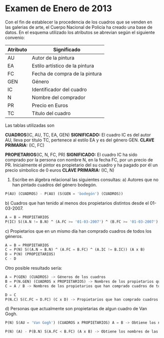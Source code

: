 # Examen de Enero de 2013

Con el fin de establecer la procedencia de los cuadros que se venden en las galerias de arte, el Cuerpo Nacional de Policía ha creado una base de datos. En el esquema utilizado los atributos se abrevian según el siguiente convenio:

| Atributo | Significado                     |
| -------- | ------------------------------- |
| AU       | Autor de la pintura             |
| EA       | Estilo artístico de la pintura |
| FC       | Fecha de compra de la pintura   |
| GEN      | Género                         |
| IC       | Identificador del cuadro        |
| N        | Nombre del comprador            |
| PR       | Precio en Euros                 |
| TC       | Título del cuadro              |

Las tablas utilizadas son

**CUADROS**(IC, AU, TC, EA, GEN)
**SIGNIFICADO:** El cuadro IC es del autor AU, lleva por título TC, pertenece al estilo EA y es del género GEN.
**CLAVE PRIMARIA:** (IC, FC)


**PROPIETARIOS**(IC, N, FC, PR)
**SIGNIFICADO:** El cuadro IC ha sido comprado por la persona con nombre N, en la fecha FC, por un precio de PR. Inicialmente el pintor es propietario del su cuadro y ha pagado por él un precio símbolico de 0 euros
**CLAVE PRIMARIA:** (IC, N)

1) Escribe en álgebra relacional las siguientes consultas:
a) Autores que no han pintado cuadros del género bodegón.
```sql
P(AU) (CUADROS) - P(AU) (S(GEN = 'bodegón') (CUADROS))
```

b) Cuadros que han tenido al menos dos propietarios distintos desde el 01-03-2007.
```sql
A = B = PROPIETARIOS
P(IC) S((A.N != B.N) ^ (A.FC >= '01-03-2007') ^ (B.FC >= '01-03-2007') ^ (A.IC = B.IC)) (A x B)
```

c) Propietarios que en un mismo día han comprado cuadros de todos los géneros.
```sql
A = B = PROPIETARIOS
C = P(N) S((A.N = B.N) ^ (A.FC = B.FC) ^ (A.IC != B.IC)) (A x B) 
D = P(N) (PROPIETARIOS)
C - D
```

Otro posible resultado sería:
```sql
A = P(GEN) (CUADROS) -> Géneros de los cuadros
B = P(N.GEN) (CUADROS x PROPIETARIOS) -> Nombres de los propietarios que han comprado cuadros de todos los géneros
C = A / B -> Nombres de los propietarios que han comprado cuadros de todos los géneros. Se hace el cociente para que se devuelvan los propietarios que han comprado cuadros de todos los géneros

D = C
P(N.C) S(C.FC = D.FC) (C x D) -> Propietarios que han comprado cuadros de todos los géneros en un mismo día. Se hace el producto cartesiano para que se devuelvan los propietarios que han comprado cuadros de todos los géneros en un mismo día (Combina los propietarios que han comprado cuadros de todos los géneros con los propietarios que han comprado cuadros de todos los géneros en un mismo día)
```

d) Personas que actualmente son propietarias de algun cuadro de Van Gogh.
```sql
P(N) S(AU = 'Van Gogh') (CUADROS x PROPIETARIOS) A = B -> Obtiene los nombres de las personas que son propietarias de algún cuadro de Van Gogh

P(N) (A) - P(B.N) S(A.FC < B.FC) (A x B) -> Obtiene los nombres de las personas que actualmente son propietarias de algún cuadro de Van Gogh
```